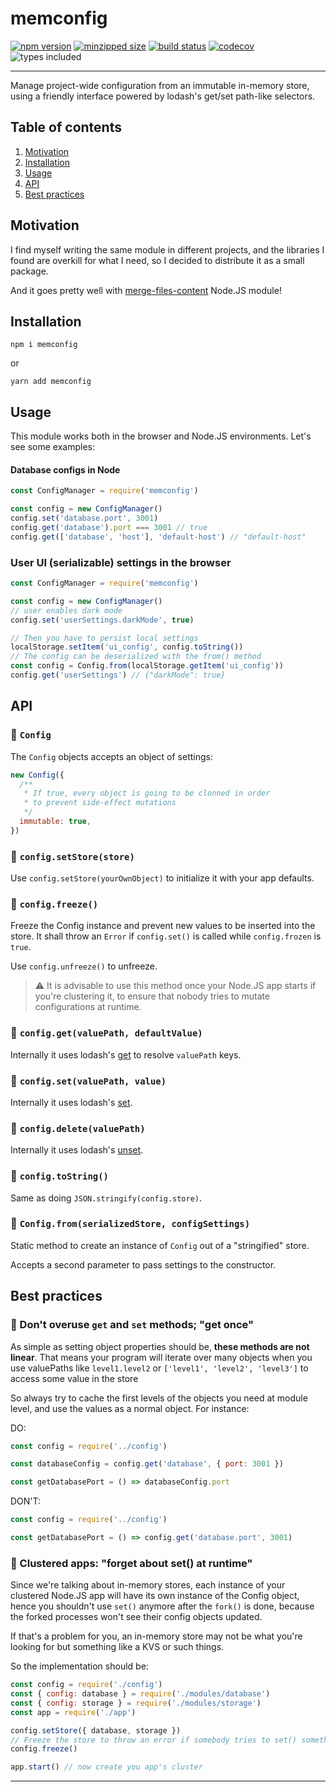 # memconfig

[![npm version](https://badgen.net/npm/v/memconfig)](https://www.npmjs.com/package/memconfig)
[![minzipped size](https://badgen.net/bundlephobia/minzip/memconfig)](https://bundlephobia.com/result?p=memconfig)
[![build status](https://travis-ci.com/Frondor/memconfig.svg?branch=master)](https://travis-ci.com/Frondor/memconfig)
[![codecov](https://codecov.io/gh/Frondor/memconfig/branch/master/graph/badge.svg)](https://codecov.io/gh/Frondor/memconfig)
![types included](https://badgen.net/npm/types/memconfig)

<hr>

Manage project-wide configuration from an immutable in-memory store, using a friendly interface powered by lodash's get/set path-like selectors.

## Table of contents

1. [Motivation](#motivation)
2. [Installation](#installation)
3. [Usage](#usage)
4. [API](#api)
5. [Best practices](#best-practices)

## Motivation

I find myself writing the same module in different projects, and the libraries I found are overkill for what I need, so I decided to distribute it as a small package.

And it goes pretty well with [merge-files-content](https://www.npmjs.com/package/merge-files-content) Node.JS module!

## Installation

```
npm i memconfig
```

or

```
yarn add memconfig
```

## Usage

This module works both in the browser and Node.JS environments. Let's see some examples:

#### Database configs in Node

```js
const ConfigManager = require('memconfig')

const config = new ConfigManager()
config.set('database.port', 3001)
config.get('database').port === 3001 // true
config.get(['database', 'host'], 'default-host') // "default-host"
```

### User UI (serializable) settings in the browser

```js
const ConfigManager = require('memconfig')

const config = new ConfigManager()
// user enables dark mode
config.set('userSettings.darkMode', true)

// Then you have to persist local settings
localStorage.setItem('ui_config', config.toString())
// The config can be deserialized with the from() method
const config = Config.from(localStorage.getItem('ui_config'))
config.get('userSettings') // {"darkMode": true}
```

## API

### 🔧 `Config`

The `Config` objects accepts an object of settings:

```js
new Config({
  /**
   * If true, every object is going to be clonned in order
   * to prevent side-effect mutations
   */
  immutable: true,
})
```

### 🔧 `config.setStore(store)`

Use `config.setStore(yourOwnObject)` to initialize it with your app defaults.

### 🔧 `config.freeze()`

Freeze the Config instance and prevent new values to be inserted into the store. It shall throw an `Error` if `config.set()` is called while `config.frozen` is `true`.

Use `config.unfreeze()` to unfreeze.

> ⚠️ It is advisable to use this method once your Node.JS app starts if you're clustering it, to ensure that nobody tries to mutate configurations at runtime.

### 🔧 `config.get(valuePath, defaultValue)`

Internally it uses lodash's [get](https://lodash.com/docs/#get) to resolve `valuePath` keys.

### 🔧 `config.set(valuePath, value)`

Internally it uses lodash's [set](https://lodash.com/docs/#set).

### 🔧 `config.delete(valuePath)`

Internally it uses lodash's [unset](https://lodash.com/docs/#set).

### 🔧 `config.toString()`

Same as doing `JSON.stringify(config.store)`.

### 🔧 `Config.from(serializedStore, configSettings)`

Static method to create an instance of `Config` out of a "stringified" store.

Accepts a second parameter to pass settings to the constructor.

## Best practices

### 💎 Don't overuse `get` and `set` methods; "get once"

As simple as setting object properties should be, **these methods are not linear**. That means your program will iterate over many objects when you use valuePaths like `level1.level2` or `['level1', 'level2', 'level3']` to access some value in the store

So always try to cache the first levels of the objects you need at module level, and use the values as a normal object. For instance:

DO:

```js
const config = require('../config')

const databaseConfig = config.get('database', { port: 3001 })

const getDatabasePort = () => databaseConfig.port
```

DON'T:

```js
const config = require('../config')

const getDatabasePort = () => config.get('database.port', 3001)
```

### 💎 Clustered apps: "forget about set() at runtime"

Since we're talking about in-memory stores, each instance of your clustered Node.JS app will have its own instance of the Config object, hence you shouldn't use `set()` anymore after the `fork()` is done, because the forked processes won't see their config objects updated.

If that's a problem for you, an in-memory store may not be what you're looking for but something like a KVS or such things.

So the implementation should be:

```js
const config = require('./config')
const { config: database } = require('./modules/database')
const { config: storage } = require('./modules/storage')
const app = require('./app')

config.setStore({ database, storage })
// Freeze the store to throw an error if somebody tries to set() something at runtime
config.freeze()

app.start() // now create you app's cluster
```

<hr>
